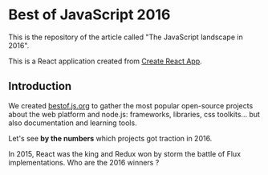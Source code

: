 # Best of JavaScript 2016

This is the repository of the article called "The JavaScript landscape in 2016".

This is a React application created from [Create React App](https://github.com/facebookincubator/create-react-app).

## Introduction

We created [bestof.js.org](http://bestof.js.org/) to gather the most popular open-source projects about the web platform and node.js: frameworks, libraries, css toolkits... but also documentation and learning tools.

Let's see **by the numbers** which projects got traction in 2016.

In 2015, React was the king and Redux won by storm the battle of Flux implementations.
Who are the 2016 winners ?
